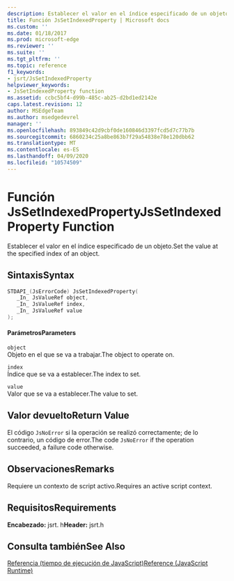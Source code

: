 ```yaml
---
description: Establecer el valor en el índice especificado de un objeto.
title: Función JsSetIndexedProperty | Microsoft docs
ms.custom: ''
ms.date: 01/18/2017
ms.prod: microsoft-edge
ms.reviewer: ''
ms.suite: ''
ms.tgt_pltfrm: ''
ms.topic: reference
f1_keywords:
- jsrt/JsSetIndexedProperty
helpviewer_keywords:
- JsSetIndexedProperty function
ms.assetid: ccbc5bf4-d99b-485c-ab25-d2bd1ed2142e
caps.latest.revision: 12
author: MSEdgeTeam
ms.author: msedgedevrel
manager: ''
ms.openlocfilehash: 893849c42d9cbf0de160846d3397fcd5d7c77b7b
ms.sourcegitcommit: 6860234c25a8be863b7f29a54838e78e120dbb62
ms.translationtype: MT
ms.contentlocale: es-ES
ms.lasthandoff: 04/09/2020
ms.locfileid: "10574509"
---
```

# <span data-ttu-id="2dcad-103">Función JsSetIndexedProperty</span><span class="sxs-lookup"><span data-stu-id="2dcad-103">JsSetIndexedProperty Function</span></span>
<span data-ttu-id="2dcad-104">Establecer el valor en el índice especificado de un objeto.</span><span class="sxs-lookup"><span data-stu-id="2dcad-104">Set the value at the specified index of an object.</span></span>  
  
## <span data-ttu-id="2dcad-105">Sintaxis</span><span class="sxs-lookup"><span data-stu-id="2dcad-105">Syntax</span></span>  
  
```cpp  
STDAPI_(JsErrorCode) JsSetIndexedProperty(  
   _In_ JsValueRef object,  
   _In_ JsValueRef index,  
   _In_ JsValueRef value  
);  
```  
  
#### <span data-ttu-id="2dcad-106">Parámetros</span><span class="sxs-lookup"><span data-stu-id="2dcad-106">Parameters</span></span>  
 `object`  
 <span data-ttu-id="2dcad-107">Objeto en el que se va a trabajar.</span><span class="sxs-lookup"><span data-stu-id="2dcad-107">The object to operate on.</span></span>  
  
 `index`  
 <span data-ttu-id="2dcad-108">Índice que se va a establecer.</span><span class="sxs-lookup"><span data-stu-id="2dcad-108">The index to set.</span></span>  
  
 `value`  
 <span data-ttu-id="2dcad-109">Valor que se va a establecer.</span><span class="sxs-lookup"><span data-stu-id="2dcad-109">The value to set.</span></span>  
  
## <span data-ttu-id="2dcad-110">Valor devuelto</span><span class="sxs-lookup"><span data-stu-id="2dcad-110">Return Value</span></span>  
 <span data-ttu-id="2dcad-111">El código `JsNoError` si la operación se realizó correctamente; de lo contrario, un código de error.</span><span class="sxs-lookup"><span data-stu-id="2dcad-111">The code `JsNoError` if the operation succeeded, a failure code otherwise.</span></span>  
  
## <span data-ttu-id="2dcad-112">Observaciones</span><span class="sxs-lookup"><span data-stu-id="2dcad-112">Remarks</span></span>  
 <span data-ttu-id="2dcad-113">Requiere un contexto de script activo.</span><span class="sxs-lookup"><span data-stu-id="2dcad-113">Requires an active script context.</span></span>  
  
## <span data-ttu-id="2dcad-114">Requisitos</span><span class="sxs-lookup"><span data-stu-id="2dcad-114">Requirements</span></span>  
 <span data-ttu-id="2dcad-115">**Encabezado:** jsrt. h</span><span class="sxs-lookup"><span data-stu-id="2dcad-115">**Header:** jsrt.h</span></span>  
  
## <span data-ttu-id="2dcad-116">Consulta también</span><span class="sxs-lookup"><span data-stu-id="2dcad-116">See Also</span></span>  
 [<span data-ttu-id="2dcad-117">Referencia (tiempo de ejecución de JavaScript)</span><span class="sxs-lookup"><span data-stu-id="2dcad-117">Reference (JavaScript Runtime)</span></span>](../chakra-hosting/reference-javascript-runtime.md)